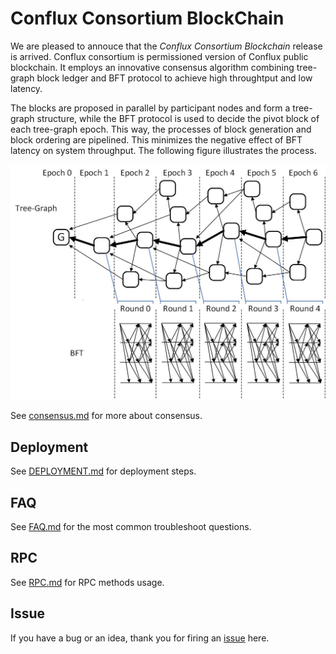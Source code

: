 # Conflux Consortium BlockChain
We are pleased to annouce that the *Conflux Consortium Blockchain* release is arrived. Conflux consortium is permissioned version of Conflux public blockchain. It employs an innovative consensus algorithm combining tree-graph block ledger and BFT protocol to achieve high throughtput and low latency.

The blocks are proposed in parallel by participant nodes and form a tree-graph structure, while the BFT protocol is used to decide the pivot block of each tree-graph epoch. This way, the processes of block generation and block ordering are pipelined. This minimizes the negative effect of BFT latency on system throughput. The following figure illustrates the process.

![1](./image/tree-graph.jpg)

See [consensus.md](consensus.md) for more about consensus.

## Deployment
See [DEPLOYMENT.md](DEPLOYMENT.md) for deployment steps.

## FAQ
See [FAQ.md](FAQ.md) for the most common troubleshoot questions.

## RPC
See [RPC.md](RPC.md) for RPC methods usage.

## Issue
If you have a bug or an idea, thank you for firing an [issue](https://github.com/tree-graph/conflux-consortium/issues) here.
